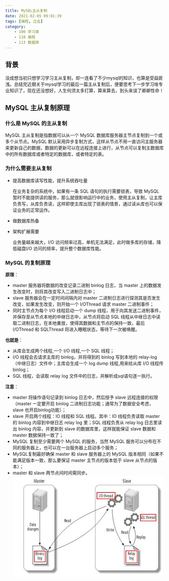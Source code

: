 ```yaml
---
title: MySQL主从复制
date: 2021-02-05 09:01:39
tags: [编程, 过去]
category:
    - 100 学习类
    - 110 编程
    - 113 数据库
---
```


## 背景

没成想当初只想学习学习主从复制，却一连看了不少mysql的知识，也算是受益匪浅。总结完近期关于mysql学习的最后一篇主从复制后，便要思考下一步学习啥专业知识了，现在还没想好，人生何须太多打算，算来算去，到头来误了卿卿性命！

## MySQL 主从复制原理

### 什么是 MySQL 的主从复制

MySQL 主从复制是指数据可以从一个 MySQL 数据库服务器主节点复制到一个或多个从节点。MySQL 默认采用异步复制方式，这样从节点不用一直访问主服务器来更新自己的数据，数据的更新可以在远程连接上进行，从节点可以复制主数据库中的所有数据库或者特定的数据库，或者特定的表。

### 为什么需要主从复制

- 提高数据库读写性能，提升系统吞吐量

  在业务复杂的系统中，如果有一条 SQL 语句的执行需要锁表，导致 MySQL 暂时不能提供读的服务，那么就很影响运行中的业务，使用主从复制，让主库负责写，从库负责读，这样即使主库出现了锁表的情景，通过读从库也可以保证业务的正常运作。

- 做数据库热备

- 架构扩展需要

  业务量越来越大，I/O 访问频率过高，单机无法满足，此时做多库的存储，降低磁盘I/O 访问的频率，提升整个数据库性能。 

### MySQL 的复制原理

**原理**：

- master 服务器将数据的改变记录二进制 binlog 日志，当 master 上的数据发生改变时，则将其改变写入二进制日志中；
- slave 服务器会在一定时间间隔内对 master 二进制日志进行探测其是否发生改变，如果发生改变，则开始一个 I/OThread 请求 master 二进制事件；
- 同时主节点为每个 I/O 线程启动一个 dump 线程，用于向其发送二进制事件，并保存至从节点本地的中继日志中，从节点将启动 SQL 线程从中继日志中读取二进制日志，在本地重放，使得其数据和主节点的保持一致，最后 I/OThread 和 SQLThread 将进入睡眠状态，等待下一次被唤醒。

**也就是**：

- 从库会生成两个线程,一个 I/O 线程,一个 SQL 线程；
- I/O 线程会去请求主库的 binlog，并将得到的 binlog 写到本地的 relay-log（中继日志）文件中；主库会生成一个 log dump 线程,用来给从库 I/O 线程传 binlog；
- SQL 线程，会读取 relay log 文件中的日志，并解析成sql语句逐一执行。

**注意**：

- master 将操作语句记录到 binlog 日志中，然后授予 slave 远程连接的权限（master 一定要开启 binlog 二进制日志功能；通常为了数据安全考虑，slave 也开启binlog功能）；
- slave 开启两个线程：IO 线程和 SQL 线程。其中：IO 线程负责读取 master 的 binlog 内容到中继日志 relay log 里；SQL 线程负责从 relay log 日志里读出 binlog 内容，并更新到 slave 的数据库里，这样就能保证 slave 数据和 master 数据保持一致了；
- MySQL 复制至少需要两个 MySQL 的服务，当然 MySQL 服务可以分布在不同的服务器上，也可以在一台服务器上启动多个服务；
- MySQL复制最好确保 master 和 slave 服务器上的 MySQL 版本相同（如果不能满足版本一致，那么要保证 master 主节点的版本低于 slave 从节点的版本）；
- master 和 slave 两节点间时间需同步。
![MySQL-Master-Slave-Replication](/img/develop/mysqlmasterslave/MySQL-Master-Slave-Replication-01.jpeg)




























